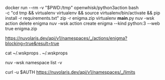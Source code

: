


docker run --rm -v "$PWD:/tmp" openwhisk/python3action bash \
  -c "cd tmp && virtualenv virtualenv && source virtualenv/bin/activate && pip install -r requirements.txt"
zip -r enigma.zip virtualenv __main__.py
nuv -wsk action delete enigma 
nuv -wsk action create enigma --kind python:3  --web true enigma.zip



https://nuvolaris.dev/api/v1/namespaces/_/actions/enigma?blocking=true&result=true

cat ~/.wskprops
. ~/.wskprops

nuv -wsk namespace list -v




curl -u $AUTH  https://nuvolaris.dev/api/v1/namespaces/_/limits